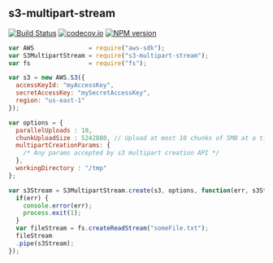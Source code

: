 ## s3-multipart-stream
[![Build Status](https://travis-ci.org/classdojo/s3-multipart-stream.svg?branch=master)](https://travis-ci.org/classdojo/s3-multipart-stream)
[![codecov.io](https://codecov.io/github/classdojo/s3-multipart-stream/coverage.svg?branch=master)](https://codecov.io/github/classdojo/s3-multipart-stream?branch=master)
[![NPM version](https://badge.fury.io/js/s3-multipart-stream.png)](http://badge.fury.io/js/s3-multipart-stream)


```javascript
var AWS               = require("aws-sdk");
var S3MultipartStream = require("s3-multipart-stream");
var fs                = require("fs");

var s3 = new AWS.S3({
  accessKeyId: "myAccessKey",
  secretAccessKey: "mySecretAccessKey",
  region: "us-east-1"
});

var options = {
  parallelUploads : 10,
  chunkUploadSize : 5242880, // Upload at most 10 chunks of 5MB at a time.
  multipartCreationParams: {
    /* Any params accepted by s3 multipart creation API */
  },
  workingDirectory : "/tmp"
};

var s3Stream = S3MultipartStream.create(s3, options, function(err, s3Stream) {
  if(err) {
    console.error(err);
    process.exit(1);
  }
  var fileStream = fs.createReadStream("someFile.txt");
  fileStream
  .pipe(s3Stream);  
});
```
